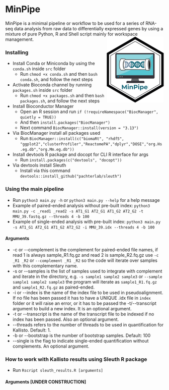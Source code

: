# MinPipe
MinPipe is a minimal pipeline or workflow to be used for a series of RNA-seq data analysis from raw data to differentially expressed genes by using a mixture of pure Python, R and Shell script mainly for workspace management.
<img style="float: right;" src="./img/minpipe.png">

### Installing
- Install Conda or Miniconda by using the `conda.sh` inside `src` folder
	- Run `chmod +x conda.sh` and then `bash conda.sh`, and follow the next steps
- Activate Bioconda channel by running `packages.sh` inside `src` folder
	- Run `chmod +x packages.sh` and then `bash packages.sh`, and follow the next steps
- Install Bioconductor Manager
	- Open an R session and run `if (!requireNamespace("BiocManager", quietly = TRUE))`
	- And then `install.packages("BiocManager")`
	- Next command `BiocManager::install(version = "3.13")`
- Via BiocManager install all packages used
	- Run `BiocManager::install(c("biomaRt", "rhdf5", "ggplot2","clusterProfiler","ReactomePA","dplyr","DOSE","org.Hs.eg.db","org.Mm.eg.db"))`
- Install devtools R package and docopt for CLI R interface for args
	- Run `install.packages(c("devtools", "docopt"))`
- Via devtools install Sleuth
	- Install via this command `devtools::install_github("pachterlab/sleuth")`

### Using the main pipeline
- Run `python3 main.py -h` or `python3 main.py --help` for a help message
- Example of paired-ended analysis without pre-built index: `python3 main.py -c _read1 _read2 -s AT1_G1 AT2_G1 AT1_G2 AT2_G2 -t MMU_39.fastq.gz --threads 4 -b 100`
- Example of single-ended analysis with pre-built index: `python3 main.py -s AT1_G1 AT2_G1 AT1_G2 AT2_G2 -i MMU_39.idx --threads 4 -b 100`
#### Arguments
- -c or --complement is the complement for paired-ended file names, if read 1 is always sample_R1.fq.gz and read 2 is sample_R2.fq.gz use `-c _R1 _R2` or `--complement _R1 _R2` so the code will iterate over samples with this complementary name.
- -s or --samples is the list of samples used to integrate with complement and iterate in the directory, e.g. `-s sample1 sample2 sample3` or `--sample sample1 sample2 sample3` the program will iterate as `sample1_R1.fq.gz` and `sample1_R2.fq.gz` as paired-ended.
- -i or --index is the name of the index file to be used in pseudoalignment. If no file has been passed it has to have a UNIQUE .idx file in `index` folder or it will raise an error, or it has to be passed the -t/--transcript argument to build a new index. It is an optional argument.
- -t or --transcript is the name of the transcript file to be indexed if no index has been passed. Also an optional argument.
- --threads refers to the number of threads to be used in quantification for Kallisto. Default: 1.
- -b or --bootstrap is the number of bootstrap samples. Default: 100
- --single is the flag to indicate single-ended quantification without complements. An optional argument.

### How to work with Kallisto results using Sleuth R package
- Run `Rscript sleuth_results.R [arguments]`

#### Arguments [UNDER CONSTRUCTION]